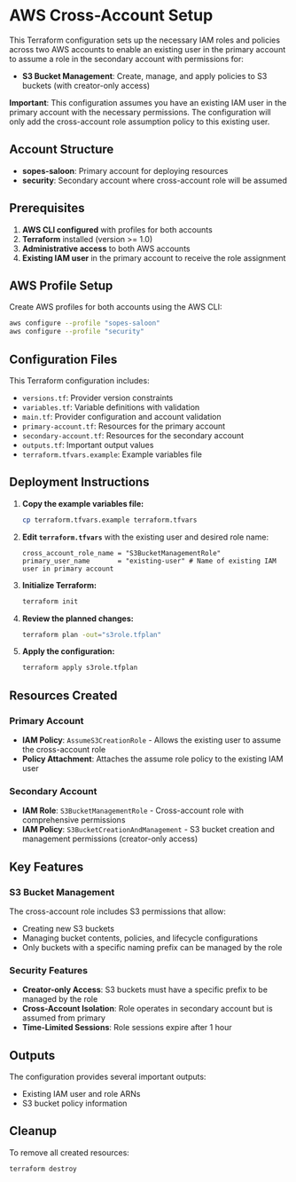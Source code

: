 # AWS Cross-Account Setup

This Terraform configuration sets up the necessary IAM roles and policies across two AWS accounts to enable an existing user in the primary account to assume a role in the secondary account with permissions for:

- **S3 Bucket Management**: Create, manage, and apply policies to S3 buckets (with creator-only access)

**Important**: This configuration assumes you have an existing IAM user in the primary account with the necessary permissions. The configuration will only add the cross-account role assumption policy to this existing user.

## Account Structure

* **sopes-saloon**: Primary account for deploying resources
* **security**: Secondary account where cross-account role will be assumed

## Prerequisites

1. **AWS CLI configured** with profiles for both accounts
2. **Terraform** installed (version >= 1.0)
3. **Administrative access** to both AWS accounts
4. **Existing IAM user** in the primary account to receive the role assignment

## AWS Profile Setup

Create AWS profiles for both accounts using the AWS CLI:

```bash
aws configure --profile "sopes-saloon"
aws configure --profile "security"
```

## Configuration Files

This Terraform configuration includes:

- `versions.tf`: Provider version constraints
- `variables.tf`: Variable definitions with validation
- `main.tf`: Provider configuration and account validation
- `primary-account.tf`: Resources for the primary account
- `secondary-account.tf`: Resources for the secondary account
- `outputs.tf`: Important output values
- `terraform.tfvars.example`: Example variables file

## Deployment Instructions

1. **Copy the example variables file:**
   ```bash
   cp terraform.tfvars.example terraform.tfvars
   ```

2. **Edit `terraform.tfvars`** with the existing user and desired role name:
   ```hcl
   cross_account_role_name = "S3BucketManagementRole"
   primary_user_name       = "existing-user" # Name of existing IAM user in primary account
   ```

3. **Initialize Terraform:**
   ```bash
   terraform init
   ```

4. **Review the planned changes:**
   ```bash
   terraform plan -out="s3role.tfplan"
   ```

5. **Apply the configuration:**
   ```bash
   terraform apply s3role.tfplan
   ```

## Resources Created

### Primary Account

- **IAM Policy**: `AssumeS3CreationRole` - Allows the existing user to assume the cross-account role
- **Policy Attachment**: Attaches the assume role policy to the existing IAM user

### Secondary Account

- **IAM Role**: `S3BucketManagementRole` - Cross-account role with comprehensive permissions
- **IAM Policy**: `S3BucketCreationAndManagement` - S3 bucket creation and management permissions (creator-only access)

## Key Features

### S3 Bucket Management

The cross-account role includes S3 permissions that allow:

- Creating new S3 buckets
- Managing bucket contents, policies, and lifecycle configurations
- Only buckets with a specific naming prefix can be managed by the role

### Security Features

- **Creator-only Access**: S3 buckets must have a specific prefix to be managed by the role
- **Cross-Account Isolation**: Role operates in secondary account but is assumed from primary
- **Time-Limited Sessions**: Role sessions expire after 1 hour

## Outputs

The configuration provides several important outputs:

- Existing IAM user and role ARNs
- S3 bucket policy information

## Cleanup

To remove all created resources:

```bash
terraform destroy
```
